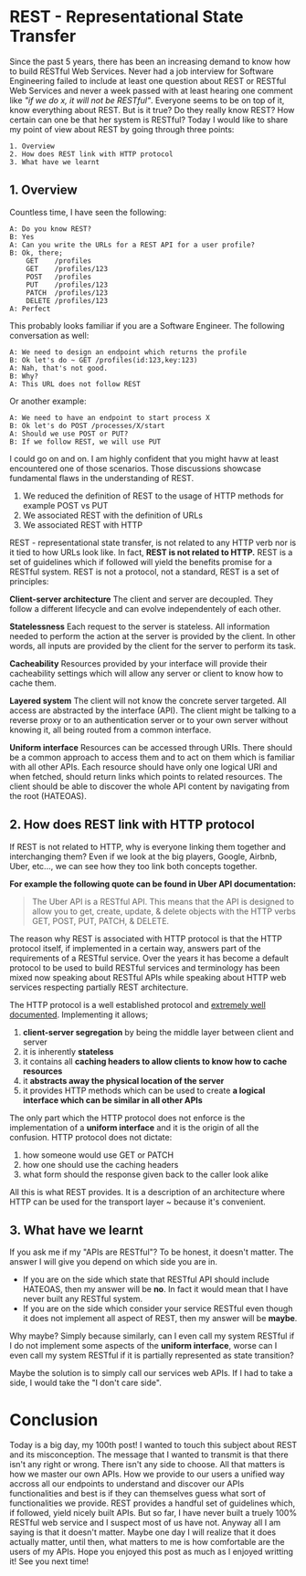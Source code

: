 # REST - Representational State Transfer

Since the past 5 years, there has been an increasing demand to know how to build RESTful Web Services. Never had a job interview for Software Engineering failed to include at least one question about REST or RESTful Web Services and never a week passed with at least hearing one comment like _"if we do x, it will not be RESTful"_. Everyone seems to be on top of it, know everything about REST. 
But is it true? Do they really know REST? How certain can one be that her system is RESTful? 
Today I would like to share my point of view about REST by going through three points:

```
1. Overview
2. How does REST link with HTTP protocol
3. What have we learnt
```

## 1. Overview

Countless time, I have seen the following:

```
A: Do you know REST?
B: Yes
A: Can you write the URLs for a REST API for a user profile?
B: Ok, there;
    GET    /profiles
    GET    /profiles/123
    POST   /profiles
    PUT    /profiles/123
    PATCH  /profiles/123
    DELETE /profiles/123
A: Perfect
```

This probably looks familiar if you are a Software Engineer. The following conversation as well:

```
A: We need to design an endpoint which returns the profile
B: Ok let's do ~ GET /profiles(id:123,key:123)
A: Nah, that's not good.
B: Why?
A: This URL does not follow REST
```

Or another example:

```
A: We need to have an endpoint to start process X
B: Ok let's do POST /processes/X/start
A: Should we use POST or PUT?
B: If we follow REST, we will use PUT
```

I could go on and on. I am highly confident that you might havw at least encountered one of those scenarios. Those discussions showcase fundamental flaws in the understanding of REST.

1. We reduced the definition of REST to the usage of HTTP methods for example POST vs PUT
2. We associated REST with the definition of URLs
3. We associated REST with HTTP

REST - representational state transfer, is not related to any HTTP verb nor is it tied to how URLs look like. In fact, __REST is not related to HTTP.__
REST is a set of guidelines which if followed will yield the benefits promise for a RESTful system. REST is not a protocol, not a standard, REST is a set of principles:

__Client-server architecture__
The client and server are decoupled. They follow a different lifecycle and can evolve independentely of each other.

__Statelessness__
Each request to the server is stateless. All information needed to perform the action at the server is provided by the client. In other words, all inputs are provided by the client for the server to perform its task.

__Cacheability__
Resources provided by your interface will provide their cacheability settings which will allow any server or client to know how to cache them.

__Layered system__
The client will not know the concrete server targeted. All access are abstracted by the interface (API). The client might be talking to a reverse proxy or to an authentication server or to your own server without knowing it, all being routed from a common interface.

__Uniform interface__
Resources can be accessed through URIs. There should be a common approach to access them and to act on them which is familiar with all other APIs. Each resource should have only one logical URI and when fetched, should return links which points to related resources.
The client should be able to discover the whole API content by navigating from the root (HATEOAS). 

## 2. How does REST link with HTTP protocol

If REST is not related to HTTP, why is everyone linking them together and interchanging them? 
Even if we look at the big players, Google, Airbnb, Uber, etc..., we can see how they too link both concepts together. 

__For example the following quote can be found in Uber API documentation:__
> The Uber API is a RESTful API. This means that the API is designed to allow you to get, create, update, & delete objects with the HTTP verbs GET, POST, PUT, PATCH, & DELETE.

The reason why REST is associated with HTTP protocol is that the HTTP protocol itself, if implemented in a certain way, answers part of the requirements of a RESTful service. Over the years it has become a default protocol to be used to build RESTful services and terminology has been mixed now speaking about RESTful APIs while speaking about HTTP web services respecting partially REST architecture.

The HTTP protocol is a well established protocol and [extremely well documented](https://developer.mozilla.org/en-US/docs/Web/HTTP). Implementing it allows;
1. __client-server segregation__ by being the middle layer between client and server
2. it is inherently __stateless__
3. it contains all __caching headers to allow clients to know how to cache resources__
4. it __abstracts away the physical location of the server__
5. it provides HTTP methods which can be used to create __a logical interface which can be similar in all other APIs__

The only part which the HTTP protocol does not enforce is the implementation of a __uniform interface__ and it is the origin of all the confusion. HTTP protocol does not dictate:
1. how someone would use GET or PATCH
2. how one should use the caching headers
3. what form should the response given back to the caller look alike

All this is what REST provides. It is a description of an architecture where HTTP can be used for the transport layer ~ because it's convenient.

## 3. What have we learnt

If you ask me if my "APIs are RESTful"? 
To be honest, it doesn't matter. 
The answer I will give you depend on which side you are in. 

- If you are on the side which state that RESTful API should include HATEOAS, then my answer will be __no__.  In fact it would mean that I have never built any RESTful system.
- If you are on the side which consider your service RESTful even though it does not implement all aspect of REST, then my answer will be __maybe__. 

Why maybe? Simply because similarly, can I even call my system RESTful if I do not implement some aspects of the __uniform interface__, worse can I even call my system RESTful if it is partially represented as state transition?

Maybe the solution is to simply call our services web APIs. If I had to take a side, I would take the "I don't care side".

# Conclusion

Today is a big day, my 100th post! I wanted to touch this subject about REST and its misconception. The message that I wanted to transmit is that there isn't any right or wrong. There isn't any side to choose. All that matters is how we master our own APIs. 
How we provide to our users a unified way accross all our endpoints to understand and discover our APIs functionalities and best is if they can themselves guess what sort of functionalities we provide. 
REST provides a handful set of guidelines which, if followed, yield nicely built APIs. 
But so far, I have never built a truely 100% RESTful web service and I suspect most of us have not. Anyway all I am saying is that it doesn't matter. Maybe one day I will realize that it does actually matter, until then, what matters to me is how comfortable are the users of my APIs. Hope you enjoyed this post as much as I enjoyed writting it! See you next time!
